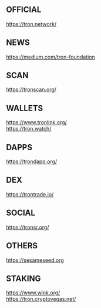 <h2>OFFICIAL</h2>
<p><a href="https://tron.network/">https://tron.network/</a></p>
<h2>NEWS</h2>
<p><a href="https://medium.com/tron-foundation">https://medium.com/tron-foundation</a></p>
<h2>SCAN</h2>
<p><a href="https://tronscan.org/">https://tronscan.org/</a></p>
<h2>WALLETS</h2>
<p><a href="https://www.tronlink.org/">https://www.tronlink.org/</a><br>
<a href="https://tron.watch/">https://tron.watch/</a></p>
<h2>DAPPS</h2>
<p><a href="https://trondapp.org/">https://trondapp.org/</a></p>
<h2>DEX</h2>
<p><a href="https://trontrade.io/">https://trontrade.io/</a></p>
<h2>SOCIAL</h2>
<p><a href="https://tronsr.org/">https://tronsr.org/</a></p>
<h2>OTHERS</h2>
<p><a href="https://sesameseed.org">https://sesameseed.org</a></p>
<h2>STAKING</h2>
<p><a href="https://www.wink.org/">https://www.wink.org/</a><br>
<a href="https://tron.cryptovegas.net/">https://tron.cryptovegas.net/</a></p>